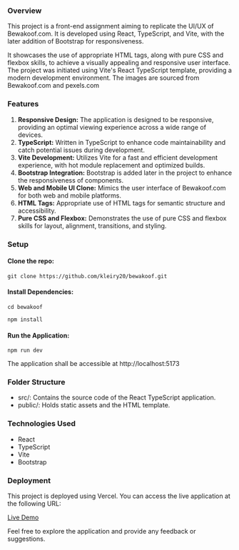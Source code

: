### Overview
This project is a front-end assignment aiming to replicate the UI/UX of Bewakoof.com. It is developed using React, TypeScript, and Vite, with the later addition of Bootstrap for responsiveness. 

It showcases the use of appropriate HTML tags, along with pure CSS and flexbox skills, to achieve a visually appealing and responsive user interface. The project was initiated using Vite's React TypeScript template, providing a modern development environment. The images are sourced from Bewakoof.com and pexels.com


### Features
1. **Responsive Design:** The application is designed to be responsive, providing an optimal viewing experience across a wide range of devices.
2. **TypeScript:** Written in TypeScript to enhance code maintainability and catch potential issues during development.
3. **Vite Development:** Utilizes Vite for a fast and efficient development experience, with hot module replacement and optimized builds.
4. **Bootstrap Integration:** Bootstrap is added later in the project to enhance the responsiveness of components.
5. **Web and Mobile UI Clone:** Mimics the user interface of Bewakoof.com for both web and mobile platforms.
6. **HTML Tags:** Appropriate use of HTML tags for semantic structure and accessibility.
7. **Pure CSS and Flexbox:** Demonstrates the use of pure CSS and flexbox skills for layout, alignment, transitions, and styling.

### Setup
#### Clone the repo:
`git clone https://github.com/kleiry20/bewakoof.git`

#### Install Dependencies:
`cd bewakoof`

`npm install`

#### Run the Application:
`npm run dev`

The application shall be accessible at http://localhost:5173

### Folder Structure
- src/: Contains the source code of the React TypeScript application.
- public/: Holds static assets and the HTML template.

### Technologies Used
- React
- TypeScript
- Vite
- Bootstrap

### Deployment
This project is deployed using Vercel. You can access the live application at the following URL:

[Live Demo](https://bewakoof-iat3.vercel.app/)

Feel free to explore the application and provide any feedback or suggestions.
